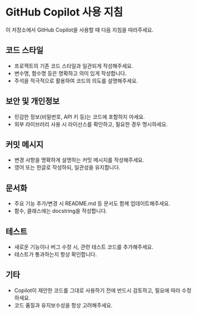 # GitHub Copilot 사용 지침

이 저장소에서 GitHub Copilot을 사용할 때 다음 지침을 따라주세요.

## 코드 스타일

- 프로젝트의 기존 코드 스타일과 일관되게 작성해주세요.
- 변수명, 함수명 등은 명확하고 의미 있게 작성합니다.
- 주석을 적극적으로 활용하여 코드의 의도를 설명해주세요.

## 보안 및 개인정보

- 민감한 정보(비밀번호, API 키 등)는 코드에 포함하지 마세요.
- 외부 라이브러리 사용 시 라이선스를 확인하고, 필요한 경우 명시하세요.

## 커밋 메시지

- 변경 사항을 명확하게 설명하는 커밋 메시지를 작성해주세요.
- 영어 또는 한글로 작성하되, 일관성을 유지합니다.

## 문서화

- 주요 기능 추가/변경 시 README.md 등 문서도 함께 업데이트해주세요.
- 함수, 클래스에는 docstring을 작성합니다.

## 테스트

- 새로운 기능이나 버그 수정 시, 관련 테스트 코드를 추가해주세요.
- 테스트가 통과하는지 항상 확인합니다.

## 기타

- Copilot이 제안한 코드를 그대로 사용하기 전에 반드시 검토하고, 필요에 따라 수정하세요.
- 코드 품질과 유지보수성을 항상 고려해주세요.
